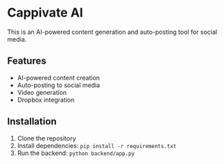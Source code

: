 # Cappivate AI

This is an AI-powered content generation and auto-posting tool for social media.

## Features
- AI-powered content creation
- Auto-posting to social media
- Video generation
- Dropbox integration

## Installation
1. Clone the repository
2. Install dependencies: `pip install -r requirements.txt`
3. Run the backend: `python backend/app.py`
